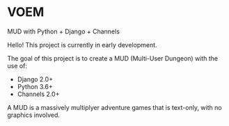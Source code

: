 # VOEM
MUD with Python + Django + Channels

Hello! This project is currently in early development.

The goal of this project is to create a MUD (Multi-User Dungeon) with the use of:
  - Django 2.0+
  - Python 3.6+
  - Channels 2.0+
  
A MUD is a massively multiplyer adventure games that is text-only, with no graphics involved.
